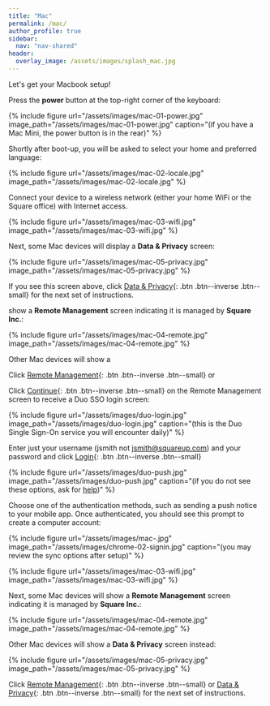 ```yaml
---
title: "Mac"
permalink: /mac/
author_profile: true
sidebar:
  nav: "nav-shared"
header:
  overlay_image: /assets/images/splash_mac.jpg
---
```


Let's get your Macbook setup!

Press the __power__ button at the top-right corner of the keyboard: 

{% include figure url="/assets/images/mac-01-power.jpg" image_path="/assets/images/mac-01-power.jpg" caption="(if you have a Mac Mini, the power button is in the rear)" %}

Shortly after boot-up, you will be asked to select your home and preferred language:

{% include figure url="/assets/images/mac-02-locale.jpg" image_path="/assets/images/mac-02-locale.jpg"  %}

Connect your device to a wireless network (either your home WiFi or the Square office) with Internet access.

{% include figure url="/assets/images/mac-03-wifi.jpg" image_path="/assets/images/mac-03-wifi.jpg"  %}

Next, some Mac devices will display a __Data &amp; Privacy__ screen:

{% include figure url="/assets/images/mac-05-privacy.jpg" image_path="/assets/images/mac-05-privacy.jpg" %}

If you see this screen above, click [Data &amp; Privacy](/mac-privacy){: .btn .btn--inverse .btn--small} for the next set of instructions.

show a __Remote Management__ screen indicating it is managed by __Square Inc.__:



{% include figure url="/assets/images/mac-04-remote.jpg" image_path="/assets/images/mac-04-remote.jpg" %}

Other Mac devices will show a 


Click [Remote Management](/mac-mgmt){: .btn .btn--inverse .btn--small} or 


Click [Continue](#duo){: .btn .btn--inverse .btn--small} on the Remote Management screen to receive a Duo SSO login screen:

<a name="duo"></a> 
{% include figure url="/assets/images/duo-login.jpg" image_path="/assets/images/duo-login.jpg" caption="(this is the Duo Single Sign-On service you will encounter daily)" %}

Enter just your username (jsmith not jsmith@squareup.com) and your password and click [Login](#push){: .btn .btn--inverse .btn--small}

<a name="push"></a> 
{% include figure url="/assets/images/duo-push.jpg" image_path="/assets/images/duo-push.jpg" caption="(if you do not see these options, ask for [help](/help))" %}

Choose one of the authentication methods, such as sending a push notice to your mobile app. Once authenticated, you should see this prompt to create a computer account:

{% include figure url="/assets/images/mac-.jpg" image_path="/assets/images/chrome-02-signin.jpg" caption="(you may review the sync options after setup)" %}


{% include figure url="/assets/images/mac-03-wifi.jpg" image_path="/assets/images/mac-03-wifi.jpg"  %}

Next, some Mac devices will show a __Remote Management__ screen indicating it is managed by __Square Inc.__:

{% include figure url="/assets/images/mac-04-remote.jpg" image_path="/assets/images/mac-04-remote.jpg" %}

Other Mac devices will show a __Data &amp; Privacy__ screen instead:

{% include figure url="/assets/images/mac-05-privacy.jpg" image_path="/assets/images/mac-05-privacy.jpg" %}

Click [Remote Management](/mac-mgmt){: .btn .btn--inverse .btn--small} or [Data &amp; Privacy](/mac-privacy){: .btn .btn--inverse .btn--small} for the next set of instructions.

